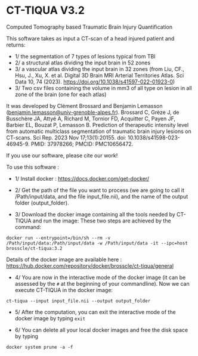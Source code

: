 # CT-TIQUA V3.2

Computed Tomography based Traumatic Brain Injury Quantification

This software takes as input a CT-scan of a head injured patient and returns: 
* 1/ the segmentation of 7 types of lesions typical from TBI
* 2/ a structural atlas dividing the input brain in 52 zones
* 3/ a vascular atlas dividing the input brain in 32 zones (from Liu, CF., Hsu, J., Xu, X. et al. Digital 3D Brain MRI Arterial Territories Atlas. Sci Data 10, 74 (2023). https://doi.org/10.1038/s41597-022-01923-0)
* 3/ Two csv files containing the volume in mm3 of all type on lesion in all zone of the brain (one for each atlas)
 
It was developed by Clément Brossard and Benjamin Lemasson (benjamin.lemasson@univ-grenoble-alpes.fr). 
Brossard C, Grèze J, de Busschère JA, Attyé A, Richard M, Tornior FD, Acquitter C, Payen JF, Barbier EL, Bouzat P, Lemasson B. 
Prediction of therapeutic intensity level from automatic multiclass segmentation of traumatic brain injury lesions on CT-scans. 
Sci Rep. 2023 Nov 17;13(1):20155. doi: 10.1038/s41598-023-46945-9. PMID: 37978266; PMCID: PMC10656472.

If you use our software, please cite our work! 

To use this software :
* 1/ Install docker : https://docs.docker.com/get-docker/

* 2/ Get the path of the file you want to process (we are going to call it /Path/input/data, and the file input_file.nii), and the name of the output folder (output_folder).

* 3/ Download the docker image containing all the tools needed by CT-TIQUA and run the image:
These two steps are achieved by the command:

`docker run --entrypoint=/bin/sh --rm -v /Path/input/data:/Path/input/data -w /Path/input/data -it --ipc=host brosscle/ct-tiqua:3.2`

Details of the docker image are available here : https://hub.docker.com/repository/docker/brosscle/ct-tiqua/general

* 4/ You are now in the interactive mode of the docker image (it can be assessed by the `#` at the beginning of your commandline). Now we can execute CT-TIQUA in the docker image:

`ct-tiqua --input input_file.nii --output output_folder`

* 5/ After the computation, you can exit the interactive mode of the docker image by typing `exit`

* 6/ You can delete all your local docker images and free the disk space by typing

`docker system prune -a -f`
